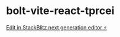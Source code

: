 # bolt-vite-react-tprcei

[Edit in StackBlitz next generation editor ⚡️](https://stackblitz.com/~/github.com/OneconnectAfrica/bolt-vite-react-tprcei)